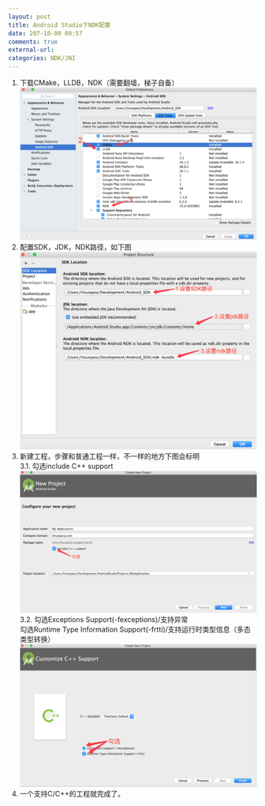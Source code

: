 ```yaml
---
layout: post
title: Android Studio下NDK配置
date: 207-10-09 09:57
comments: true
external-url:
categories: NDK/JNI
---
```


1. 下载CMake，LLDB，NDK（需要翻墙，梯子自备）<br>
![CMake，LLDB，NDK下载](https://github.com/LinuxparaChen/LinuxparaChen.github.io/blob/master/assets/AS%E9%85%8D%E7%BD%AENDK-1.png)
2. 配置SDK，JDK，NDK路径，如下图<br>
![配置SDK，JDK，NDK路径](../assets/AS配置NDK-2.png)
3. 新建工程，步骤和普通工程一样，不一样的地方下图会标明<br>
	3.1. 勾选include C++ support<br>
	![新建工程步骤一](../assets/AS配置NDK-3.png)<br>
	3.2. 勾选Exceptions Support(-fexceptions)/支持异常<br>
		  勾选Runtime Type Information Support(-frtti)/支持运行时类型信息（多态类型转换）<br>
	![新建工程步骤二](../assets/AS配置NDK-4.png)<br>
4. 一个支持C/C++的工程就完成了。
